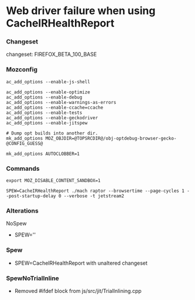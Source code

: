 # Web driver failure when using CacheIRHealthReport

### Changeset
changeset: FIREFOX_BETA_100_BASE

### Mozconfig
```
ac_add_options --enable-js-shell

ac_add_options --enable-optimize
ac_add_options --enable-debug
ac_add_options --enable-warnings-as-errors
ac_add_options --enable-ccache=ccache
ac_add_options --enable-tests
ac_add_options --enable-geckodriver
ac_add_options --enable-jitspew

# Dump opt builds into another dir.
mk_add_options MOZ_OBJDIR=@TOPSRCDIR@/obj-optdebug-browser-gecko-@CONFIG_GUESS@

mk_add_options AUTOCLOBBER=1
```

### Commands
```
export MOZ_DISABLE_CONTENT_SANDBOX=1
```
```
SPEW=CacheIRHealthReport ./mach raptor --browsertime --page-cycles 1 --post-startup-delay 0 --verbose -t jetstream2
```

### Alterations
NoSpew
- SPEW=''

### Spew
- SPEW=CacheIRHealthReport with unaltered changeset

### SpewNoTrialInline
- Removed #ifdef block from js/src/jit/TrialInlining.cpp
